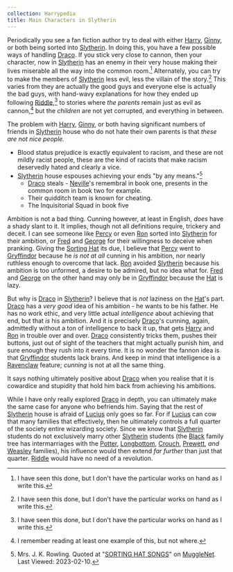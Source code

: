 ```yaml
---
collection: Harrypedia
title: Main Characters in Slytherin
---
```


Periodically you see a fan fiction author try to deal with either [Harry],
[Ginny], or both being sorted into [Slytherin].  In doing this, you have a
few possible ways of handling [Draco].  If you stick very close to cannon, then
your character, now in [Slytherin] has an enemy in their very house making
their lives miserable all the way into the common room.[^230210-1]
Alternately, you can try to make the members of [Slytherin] less evil, less
the villain of the story.[^230210-2]  This varies from they are actually the
good guys and everyone else is actually the bad guys, with hand-wavy
explanations for how they ended up following [Riddle],[^230210-2] to stories
where *the parents* remain just as evil as cannon,[^230210-3] but the
*children* are not yet corrupted, and everything in between.

The problem with [Harry], [Ginny], or both having significant numbers of
friends in [Slytherin] house who do not hate their own parents is that *these
are not nice people.*  

* Blood status prejudice is exactly equivalent to racism, and these are not
  mildly racist people, these are the kind of racists that make racism
  deservedly hated and clearly a vice. 
* [Slytherin] house espouses achieving your ends "by any means."[^230210-4] 
  * [Draco] steals - [Neville]'s remembral in book one, presents in the common room in book two for example. 
  * Their quidditch team is known for cheating.
  * The Inquisitorial Squad in book five

Ambition is not a bad thing.  Cunning however, at least in English, *does* have
a shady slant to it.  It implies, though not all definitions require, trickery
and deceit.  I can see someone like [Percy] or even [Ron] sorted into
[Slytherin] for their ambition, or [Fred] and [George] for their
willingness to deceive when pranking.  Giving the [Sorting Hat] its due, I
believe that [Percy] went to [Gryffindor] because he *is not at all*
cunning in his ambition, nor nearly ruthless enough to overcome that lack.
[Ron] avoided [Slytherin] because his ambition is too unformed, a desire to
be admired, but no idea what for.  [Fred] and [George] on the other hand
may only be in [Gryffindor] because the [Hat] is lazy.

But why is [Draco] in [Slytherin]?  I believe that is *not* laziness on the
[Hat]'s part.  [Draco] has a *very good* idea of his ambition - he wants to
be his father.  He has no work ethic, and very little actual *intelligence*
about achieving that end, but that *is* his ambition.  And it is precisely
[Draco]'s cunning, again, admittedly without a ton of intelligence to back it
up, that gets [Harry] and [Ron] in trouble over and over.  [Draco]
consistently tricks them, pushes their buttons, just out of sight of the
teachers that might actually punish him, and sure enough they rush into it
every time.  It is no wonder the fannon idea is that [Gryffindor] students
lack brains.  And keep in mind that intelligence is a [Ravenclaw] feature;
*cunning* is not at all the same thing.

It says nothing ultimately positive about [Draco] when you realise that it is
cowardice and stupidity that hold him back from achieving his ambitions.  

While I have only really explored [Draco] in depth, you can ultimately make
the same case for anyone who befriends him.  Saying that the rest of
[Slytherin] house is afraid of [Lucius] only goes so far.  For if
[Lucius] can cow that many families that effectively, then he ultimately
controls a full quarter of the society entire wizarding society.   Since we
know that [Slytherin] students do not exclusively marry other [Slytherin]
students (the [Black] family tree has intermarriages with the [Potter],
[Longbottom], [Crouch], [Prewett], *and* [Weasley] families), his
influence would then extend *far further* than just that quarter.  [Riddle]
would have no need of a revolution.

[Potter]: <../../people/Potter/>

[Longbottom]: <../../people/longbottom>

[Crouch]: <../../people/crouch>

[Black]: <../../people/Black/>

[Prewett]: <../../people/prewett>

[Weasley]: <../../people/weasley>

[Lucius]: <../../people/Malfoy/Lucius_Abraxas/>

[Ravenclaw]: <../../Hogwarts/ravenclaw>

[Gryffindor]: <../../Hogwarts/gryffindor>

[Sorting Hat]: <../../Hogwarts/sorting_hat>

[Hat]: <../../Hogwarts/sorting_hat>

[Draco]: <../../people/Malfoy/Draco_Lucius/>

[Fred]: <../../people/Weasley/Fred/>

[George]: <../../people/Weasley/George/>

[Percy]: <../../people/Weasley/percy_ignatius/>

[Neville]: <../../people/Longbottom/Neville/>

[Ginny]: <../../people/Weasley/Ginevra_Molly/>

[Riddle]: <../../people/Riddle/Tom_Marvolo/>

[Slytherin]: <../../Hogwarts/Slytherin/>

[Harry]: <../../people/Potter/Harry_James/>

[Ron]: <../../people/Weasley/Ronald_Bilius/>

[Hermione]: <../../people/Granger/Hermione_Jean/>

[Goyle]: <../../people/goyle/gregory>

[^230210-3]: I remember reading at least one example of this, but not where.

[^230210-4]: Mrs. J. K. Rowling. Quoted at "[SORTING HAT SONGS]" on [MuggleNet]. Last Viewed: 2023-02-10.

[SORTING HAT SONGS]: https://www.mugglenet.com/harry-potter/little-things-harry-potter/sorting-hat-songs/

[MuggleNet]: https://www.mugglenet.com

[^230210-1]: I have seen this done, but I don't have the particular works on hand as I write this.

[^230210-2]: I have seen this done, but I don't have the particular works on hand as I write this.
